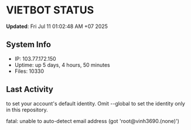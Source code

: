 # VIETBOT STATUS
**Updated**: Fri Jul 11 01:02:48 AM +07 2025

## System Info
- IP: 103.77.172.150
- Uptime: up 5 days, 4 hours, 50 minutes
- Files: 10330

## Last Activity

to set your account's default identity.
Omit --global to set the identity only in this repository.

fatal: unable to auto-detect email address (got 'root@vinh3690.(none)')
